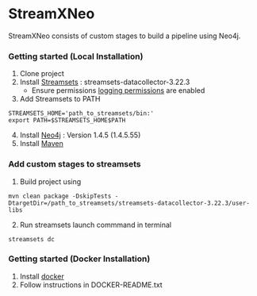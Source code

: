 # StreamXNeo
StreamXNeo consists of custom stages to build a pipeline using Neo4j.

### Getting started (Local Installation)

1. Clone project
2. Install [Streamsets](https://streamsets.com/getting-started/download-install-data-collector/) : streamsets-datacollector-3.22.3
    - Ensure permissions [logging permissions](https://docs.streamsets.com/portal/#datacollector/latest/help/datacollector/UserGuide/Configuration/CustomStageLibraries.html) are enabled
3. Add Streamsets to PATH
```
STREAMSETS_HOME='path_to_streamsets/bin:'
export PATH=$STREAMSETS_HOME$PATH
```
4. Install [Neo4j](https://neo4j.com/download/) : Version 1.4.5 (1.4.5.55)
5. Install [Maven](https://maven.apache.org/guides/getting-started/maven-in-five-minutes.html)

### Add custom stages to streamsets
1. Build project using 

```
mvn clean package -DskipTests -DtargetDir=/path_to_streamsets/streamsets-datacollector-3.22.3/user-libs
```
2. Run streamsets launch commmand in terminal
```
streamsets dc
```
### Getting started (Docker Installation)

1. Install [docker](https://docs.docker.com/get-docker/)
2. Follow instructions in DOCKER-README.txt